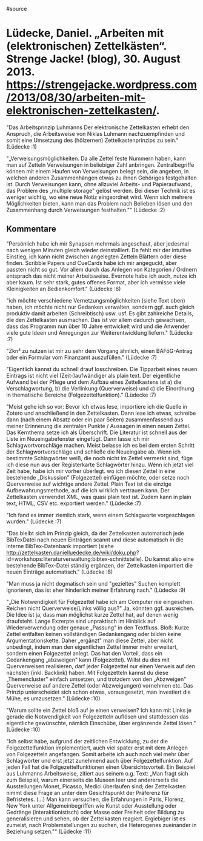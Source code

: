 #source 

# Lüdecke, Daniel. „Arbeiten mit (elektronischen) Zettelkästen“. Strenge Jacke! (blog), 30. August 2013. https://strengejacke.wordpress.com/2013/08/30/arbeiten-mit-elektronischen-zettelkasten/.


"Das Arbeitsprinzip Luhmanns Der elektronische Zettelkasten erhebt den Anspruch, die Arbeitsweise von Niklas Luhmann nachzuempfinden und somit eine Umsetzung des (hölzernen) Zettelkastenprinzips zu sein." (Lüdecke :1)

"„Verweisungsmöglichkeiten. Da alle Zettel feste Nummern haben, kann man auf Zetteln Verweisungen in beliebiger Zahl anbringen. Zentralbegriffe können mit einem Haufen von Verweisungen belegt sein, die angeben, in welchen anderen Zusammenhängen etwas zu ihnen Gehöriges festgehalten ist. Durch Verweisungen kann, ohne allzuviel Arbeits- und Papieraufwand, das Problem des „multiple storage" gelöst werden. Bei dieser Technik ist es weniger wichtig, wo eine neue Notiz eingeordnet wird. Wenn sich mehrere Möglichkeiten bieten, kann man das Problem nach Belieben lösen und den Zusammenhang durch Verweisungen festhalten."" (Lüdecke :2)

## Kommentare

"Persönlich habe ich mir Synapsen mehrmals angeschaut, aber jedesmal nach wenigen Minuten gleich wieder deinstalliert. Da fehlt mir der intuitive Einstieg, ich kann nicht zwischen angelegten Zetteln Blättern oder diese finden. Scribble Papers und CueCards habe ich mir angeguckt, aber passten nicht so gut. Vor allem durch das Anlegen von Kategorien / Ordnern entsprach das nicht meiner Arbeitsweise. Evernote habe ich auch, nutze ich aber kaum. Ist sehr stark, gutes offenes Format, aber ich vermisse viele Kleinigkeiten an Bedienkomfort." (Lüdecke :6)

"ich möchte verschiedene Vernetzungsmöglichkeiten (siehe Text oben) haben, ich möchte nicht nur Gedanken verwalten, sondern ggf. auch gleich produktiv damit arbeiten (Schreibtisch) usw. usf. Es gibt zahlreiche Details, die den Zettelkasten ausmachen. Das ist vor allem dadurch gewachsen, dass das Programm nun über 10 Jahre entwickelt wird und die Anwender viele gute Ideen und Anregungen zur Weiterentwicklung liefern." (Lüdecke :7)

"Zkn³ zu nutzen ist mir zu sehr dem Vorgang ähnlich, einen BAFöG-Antrag oder ein Formular vom Finanzamt auszufüllen." (Lüdecke :7)

"Eigentlich kannst du schnell drauf losschreiben. Die Tipparbeit eines neuen Eintrags ist nicht viel (Zeit-)aufwändiger als plain text. Der eigentliche Aufwand bei der Pflege und dem Aufbau eines Zettelkastens ist a) die Verschlagwortung, b) die Verlinkung (Querverweise) und c) die Einordnung in thematische Bereiche (Folgezettelfunktion)." (Lüdecke :7)

"Meist gehe ich so vor: Bevor ich etwas lese, importiere ich die Quelle in Zotero und anschließend in den Zettelkasten. Dann lese ich etwas, schreibe dann (nach einem Absatz oder ein paar Seiten) zusammenfassend aus meiner Erinnerung die zentralen Punkte / Aussagen in einen neuen Zettel. Das Kernthema setze ich als Überschrift. Die Literatur ist schnell aus der Liste im Neueingabefenster eingefügt. Dann lasse ich mir Schlagwortvorschläge machen. Meist belasse ich es bei dem ersten Schritt der Schlagwortvorschläge und schließe die Neueingabe ab. Wenn ich bestimmte Schlagwörter weiß, die noch nicht im Zettel vermerkt sind, füge ich diese nun aus der Registerkarte Schlagwörter hinzu. Wenn ich jetzt viel Zeit habe, habe ich mir vorher überlegt. wo ich diesen Zettel in eine bestehende „Diskussion" (Folgezettel) einfügen möchte, oder setze noch Querverweise auf wichtige andere Zettel. Plain Text ist die einzige Aufbewahrungsmethode, auf die ich wirklich vertrauen kann. Der Zettelkasten verwendet XML, was quasi plain text ist. Zudem kann in plain text, HTML, CSV etc. exportiert werden." (Lüdecke :7)

"Ich fand es immer ziemlich stark, wenn einem Schlagworte vorgeschlagen wurden." (Lüdecke :7)

"Das bleibt sich im Prinzip gleich, da der Zettelkasten automatisch jede BibTexDatei nach neuen Einträgen scannt und diese automatisch in die interne BibTex-Datenbank importiert (siehe http://zettelkasten.danielluedecke.de/wiki/doku.php? id=workshops:literaturverwaltung:bibtex-schnittstelle). Du kannst also eine bestehende BibTex-Datei ständig ergänzen, der Zettelkasten importiert die neuen Einträge automatisch." (Lüdecke :8)

"Man muss ja nicht dogmatisch sein und "gezieltes" Suchen komplett ignorieren, das ist eher hinderlich meiner Erfahrung nach." (Lüdecke :9)

"„Die Notwendigkeit für Folgezettel habe ich am Computer nie eingesehen. Reichen nicht Querverweise/Links völlig aus?" Ja, könnten ggf. ausreichen. Die Idee ist ja, dass man möglichst kurze Zettel hat, auf denen wenig draufsteht. Lange Exzerpte sind unpraktisch im Hinblick auf Wiederverwendung oder genaue „Passung" in den Textfluss. Bloß: Kurze Zettel entfalten keinen vollständigen Gedankengang oder bilden keine Argumentationskette. Daher „ergänzt" man diese Zettel, aber nicht unbedingt, indem man den eigentlichen Zettel immer mehr erweitert, sondern einen Folgezettel anlegt. Das hat den Vorteil, dass ein Gedankengang „abzweigen" kann (Folgezettel). Willst du dies mit Querverweisen realisieren, darf jeder Folgezettel nur einen Verweis auf den nächsten (inkl. Backlink) haben. Mit Folgezetteln kannst du diese „Themencluster" einfach umsetzen, und trotzdem von den „Abzweigen" Querverweise auf andere Zettel (oder Abzweigungen) vornehmen etc. Das Prinzip unterscheidet sich schon etwas, vorausgesetzt, man investiert die Mühe, es umzusetzen." (Lüdecke :10)

"Warum sollte ein Zettel bloß auf je einen verweisen? Ich kann mit Links je gerade die Notwendigkeit von Folgezetteln auflösen und stattdessen das eigentliche gewünschte, nämlich Einschübe, über ergänzende Zettel lösen." (Lüdecke :10)

"Ich selbst habe, aufgrund der zeitlichen Entwicklung, zu der die Folgezettelfunktion implementiert, auch viel später erst mit dem Anlegen von Folgezetteln angefangen. Somit arbeite ich auch noch viel mehr über Schlagwörter und erst jetzt zunehmend auch über Folgezettelfunktion. Auf jeden Fall hat die Folgezettelfunktionen einen Übersichtsvorteil. Ein Beispiel aus Luhmanns Arbeitsweise, zitiert aus seinem o.g. Text: „Man fragt sich zum Beispiel, warum einerseits die Museen leer und andererseits die Ausstellungen Monet, Picasso, Medici überlaufen sind; der Zettelkasten nimmt diese Frage an unter dem Gesichtspunkt der Präferenz für Befristetes. (...) Man kann versuchen, die Erfahrungen in Paris, Florenz, New York unter Allgemeinbegriffen wie Kunst oder Ausstellung oder Gedränge (interaktionistisch) oder Masse oder Freiheit oder Bildung zu generalisieren und sehen, ob der Zettelkasten reagiert. Ergiebiger ist es zumeist, nach Problemstellungen zu suchen, die Heterogenes zueinander in Beziehung setzen."" (Lüdecke :11)